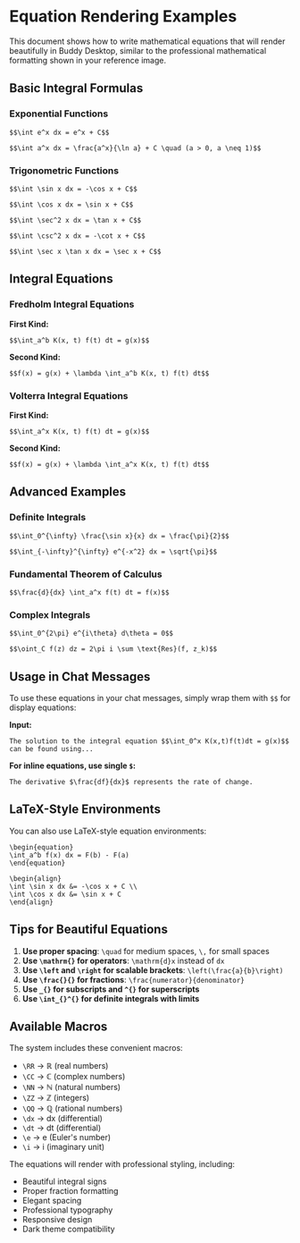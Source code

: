 # Equation Rendering Examples

This document shows how to write mathematical equations that will render beautifully in Buddy Desktop, similar to the professional mathematical formatting shown in your reference image.

## Basic Integral Formulas

### Exponential Functions
```
$$\int e^x dx = e^x + C$$
```

```
$$\int a^x dx = \frac{a^x}{\ln a} + C \quad (a > 0, a \neq 1)$$
```

### Trigonometric Functions
```
$$\int \sin x dx = -\cos x + C$$
```

```
$$\int \cos x dx = \sin x + C$$
```

```
$$\int \sec^2 x dx = \tan x + C$$
```

```
$$\int \csc^2 x dx = -\cot x + C$$
```

```
$$\int \sec x \tan x dx = \sec x + C$$
```

## Integral Equations

### Fredholm Integral Equations

**First Kind:**
```
$$\int_a^b K(x, t) f(t) dt = g(x)$$
```

**Second Kind:**
```
$$f(x) = g(x) + \lambda \int_a^b K(x, t) f(t) dt$$
```

### Volterra Integral Equations

**First Kind:**
```
$$\int_a^x K(x, t) f(t) dt = g(x)$$
```

**Second Kind:**
```
$$f(x) = g(x) + \lambda \int_a^x K(x, t) f(t) dt$$
```

## Advanced Examples

### Definite Integrals
```
$$\int_0^{\infty} \frac{\sin x}{x} dx = \frac{\pi}{2}$$
```

```
$$\int_{-\infty}^{\infty} e^{-x^2} dx = \sqrt{\pi}$$
```

### Fundamental Theorem of Calculus
```
$$\frac{d}{dx} \int_a^x f(t) dt = f(x)$$
```

### Complex Integrals
```
$$\int_0^{2\pi} e^{i\theta} d\theta = 0$$
```

```
$$\oint_C f(z) dz = 2\pi i \sum \text{Res}(f, z_k)$$
```

## Usage in Chat Messages

To use these equations in your chat messages, simply wrap them with `$$` for display equations:

**Input:**
```
The solution to the integral equation $$\int_0^x K(x,t)f(t)dt = g(x)$$ can be found using...
```

**For inline equations, use single `$`:**
```
The derivative $\frac{df}{dx}$ represents the rate of change.
```

## LaTeX-Style Environments

You can also use LaTeX-style equation environments:

```
\begin{equation}
\int_a^b f(x) dx = F(b) - F(a)
\end{equation}
```

```
\begin{align}
\int \sin x dx &= -\cos x + C \\
\int \cos x dx &= \sin x + C
\end{align}
```

## Tips for Beautiful Equations

1. **Use proper spacing**: `\quad` for medium spaces, `\,` for small spaces
2. **Use `\mathrm{}` for operators**: `\mathrm{d}x` instead of `dx`
3. **Use `\left` and `\right` for scalable brackets**: `\left(\frac{a}{b}\right)`
4. **Use `\frac{}{}` for fractions**: `\frac{numerator}{denominator}`
5. **Use `_{}` for subscripts and `^{}` for superscripts**
6. **Use `\int_{}^{}` for definite integrals with limits**

## Available Macros

The system includes these convenient macros:
- `\RR` → ℝ (real numbers)
- `\CC` → ℂ (complex numbers)
- `\NN` → ℕ (natural numbers)
- `\ZZ` → ℤ (integers)
- `\QQ` → ℚ (rational numbers)
- `\dx` → dx (differential)
- `\dt` → dt (differential)
- `\e` → e (Euler's number)
- `\i` → i (imaginary unit)

The equations will render with professional styling, including:
- Beautiful integral signs
- Proper fraction formatting
- Elegant spacing
- Professional typography
- Responsive design
- Dark theme compatibility 